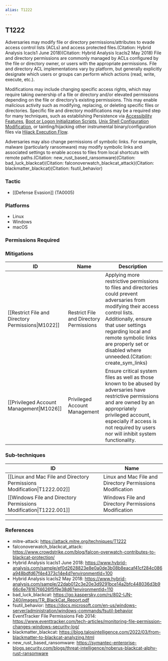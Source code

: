 ```yaml
---
alias: T1222
---
```


## T1222

Adversaries may modify file or directory permissions/attributes to evade access control lists (ACLs) and access protected files.(Citation: Hybrid Analysis Icacls1 June 2018)(Citation: Hybrid Analysis Icacls2 May 2018) File and directory permissions are commonly managed by ACLs configured by the file or directory owner, or users with the appropriate permissions. File and directory ACL implementations vary by platform, but generally explicitly designate which users or groups can perform which actions (read, write, execute, etc.).

Modifications may include changing specific access rights, which may require taking ownership of a file or directory and/or elevated permissions depending on the file or directory’s existing permissions. This may enable malicious activity such as modifying, replacing, or deleting specific files or directories. Specific file and directory modifications may be a required step for many techniques, such as establishing Persistence via [Accessibility Features](https://attack.mitre.org/techniques/T1546/008), [Boot or Logon Initialization Scripts](https://attack.mitre.org/techniques/T1037), [Unix Shell Configuration Modification](https://attack.mitre.org/techniques/T1546/004), or tainting/hijacking other instrumental binary/configuration files via [Hijack Execution Flow](https://attack.mitre.org/techniques/T1574).

Adversaries may also change permissions of symbolic links. For example, malware (particularly ransomware) may modify symbolic links and associated settings to enable access to files from local shortcuts with remote paths.(Citation: new_rust_based_ransomware)(Citation: bad_luck_blackcat)(Citation: falconoverwatch_blackcat_attack)(Citation: blackmatter_blackcat)(Citation: fsutil_behavior) 


### Tactic
- [[Defense Evasion]] (TA0005)

### Platforms
- Linux
- Windows
- macOS

### Permissions Required

### Mitigations

| ID | Name | Description |
| --- | --- | --- |
| [[Restrict File and Directory Permissions\|M1022]] | Restrict File and Directory Permissions | Applying more restrictive permissions to files and directories could prevent adversaries from modifying their access control lists. Additionally, ensure that user settings regarding local and remote symbolic links are properly set or disabled where unneeded.(Citation: create_sym_links) |
| [[Privileged Account Management\|M1026]] | Privileged Account Management | Ensure critical system files as well as those known to be abused by adversaries have restrictive permissions and are owned by an appropriately privileged account, especially if access is not required by users nor will inhibit system functionality. |

### Sub-techniques

| ID | Name |
| --- | --- |
| [[Linux and Mac File and Directory Permissions Modification\|T1222.002]] | Linux and Mac File and Directory Permissions Modification |
| [[Windows File and Directory Permissions Modification\|T1222.001]] | Windows File and Directory Permissions Modification |


---
### References

- mitre-attack: https://attack.mitre.org/techniques/T1222
- falconoverwatch_blackcat_attack: https://www.crowdstrike.com/blog/falcon-overwatch-contributes-to-blackcat-protection/
- Hybrid Analysis Icacls1 June 2018: https://www.hybrid-analysis.com/sample/ef0d2628823e8e0a0de3b08b8eacaf41cf284c086a948bdfd67f4e4373c14e4d?environmentId=100
- Hybrid Analysis Icacls2 May 2018: https://www.hybrid-analysis.com/sample/22dab012c3e20e3d9291bce14a2bfc448036d3b966c6e78167f4626f5f9e38d6?environmentId=110
- bad_luck_blackcat: https://go.kaspersky.com/rs/802-IJN-240/images/TR_BlackCat_Report.pdf
- fsutil_behavior: https://docs.microsoft.com/en-us/windows-server/administration/windows-commands/fsutil-behavior
- EventTracker File Permissions Feb 2014: https://www.eventtracker.com/tech-articles/monitoring-file-permission-changes-windows-security-log/
- blackmatter_blackcat: https://blog.talosintelligence.com/2022/03/from-blackmatter-to-blackcat-analyzing.html
- new_rust_based_ransomware: https://symantec-enterprise-blogs.security.com/blogs/threat-intelligence/noberus-blackcat-alphv-rust-ransomware
